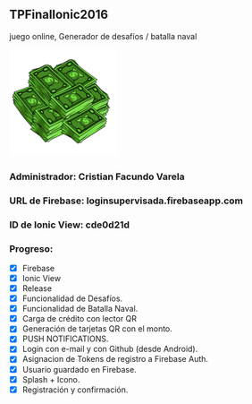 ## TPFinalIonic2016
juego online, Generador de desafíos / batalla naval

![picture alt](TPFinal/resources/android/icon.png "DesafíoS")
### Administrador: Cristian Facundo Varela

### URL de Firebase: loginsupervisada.firebaseapp.com
### ID de Ionic View: cde0d21d

### Progreso:
 - [X] Firebase
 - [X] Ionic View
 - [X] Release
 - [X] Funcionalidad de Desafíos.
 - [X] Funcionalidad de Batalla Naval.
 - [X] Carga de crédito con lector QR
 - [X] Generación de tarjetas QR con el monto.
 - [X] PUSH NOTIFICATIONS.
 - [X] Login con e-mail y con Github (desde Android).
 - [X] Asignacion de Tokens de registro a Firebase Auth.
 - [X] Usuario guardado en Firebase.
 - [X] Splash + Icono.
 - [X] Registración y confirmación.